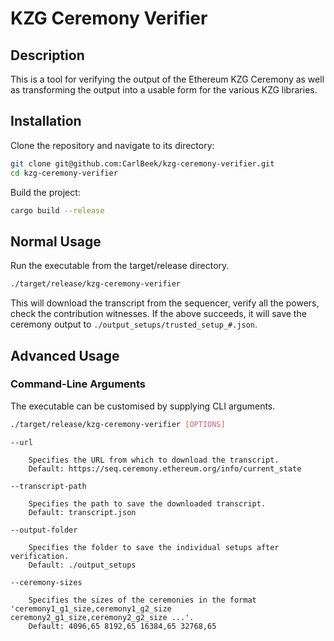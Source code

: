 # KZG Ceremony Verifier

## Description

This is a tool for verifying the output of the Ethereum KZG Ceremony as well as transforming the output into a usable form for the various KZG libraries.

## Installation

Clone the repository and navigate to its directory:

```bash
git clone git@github.com:CarlBeek/kzg-ceremony-verifier.git
cd kzg-ceremony-verifier
```

Build the project:

```bash
cargo build --release
```

## Normal Usage

Run the executable from the target/release directory.

```bash
./target/release/kzg-ceremony-verifier
```

This will download the transcript from the sequencer, verify all the powers, check the contribution witnesses. If the above succeeds, it will save the ceremony output to `./output_setups/trusted_setup_#.json`.

## Advanced Usage

### Command-Line Arguments

The executable can be customised by supplying CLI arguments.

```bash
./target/release/kzg-ceremony-verifier [OPTIONS]
```

```text
--url

    Specifies the URL from which to download the transcript.
    Default: https://seq.ceremony.ethereum.org/info/current_state

--transcript-path

    Specifies the path to save the downloaded transcript.
    Default: transcript.json

--output-folder

    Specifies the folder to save the individual setups after verification.
    Default: ./output_setups

--ceremony-sizes

    Specifies the sizes of the ceremonies in the format 'ceremony1_g1_size,ceremony1_g2_size ceremony2_g1_size,ceremony2_g2_size ...'.
    Default: 4096,65 8192,65 16384,65 32768,65
```
